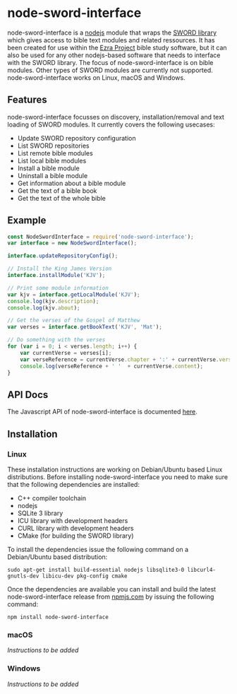 # node-sword-interface
node-sword-interface is a [nodejs](https://nodejs.org) module that wraps the [SWORD library](http://www.crosswire.org/sword/) which gives access to bible text modules and related ressources. It has been created for use within the [Ezra Project](https://github.com/tobias-klein/ezra-project) bible study software, but it can also be used for any other nodejs-based software that needs to interface with the SWORD library. The focus of node-sword-interface is on bible modules. Other types of SWORD modules are currently not supported. node-sword-interface works on Linux, macOS and Windows.

## Features

node-sword-interface focusses on discovery, installation/removal and text loading of SWORD modules. It currently covers the following usecases:

- Update SWORD repository configuration
- List SWORD repositories
- List remote bible modules
- List local bible modules
- Install a bible module
- Uninstall a bible module
- Get information about a bible module
- Get the text of a bible book
- Get the text of the whole bible

## Example

```javascript
const NodeSwordInterface = require('node-sword-interface');
var interface = new NodeSwordInterface();

interface.updateRepositoryConfig();

// Install the King James Version
interface.installModule('KJV');

// Print some module information
var kjv = interface.getLocalModule('KJV');
console.log(kjv.description);
console.log(kjv.about);

// Get the verses of the Gospel of Matthew
var verses = interface.getBookText('KJV', 'Mat');

// Do something with the verses
for (var i = 0; i < verses.length; i++) {
    var currentVerse = verses[i];
    var verseReference = currentVerse.chapter + ':' + currentVerse.verseNr;
    console.log(verseReference + ' '  + currentVerse.content);
}
```

## API Docs

The Javascript API of node-sword-interface is documented [here](API.md).

## Installation

### Linux

These installation instructions are working on Debian/Ubuntu based Linux distributions.
Before installing node-sword-interface you need to make sure that the following dependencies are installed:

- C++ compiler toolchain
- nodejs
- SQLite 3 library
- ICU library with development headers
- CURL library with development headers
- CMake (for building the SWORD library)

To install the dependencies issue the following command on a Debian/Ubuntu based distribution:
    
    sudo apt-get install build-essential nodejs libsqlite3-0 libcurl4-gnutls-dev libicu-dev pkg-config cmake

Once the dependencies are available you can install and build the latest node-sword-interface release from [npmjs.com](https://www.npmjs.com/package/node-sword-interface) by issuing the following command:

    npm install node-sword-interface


### macOS

_Instructions to be added_

### Windows

_Instructions to be added_
